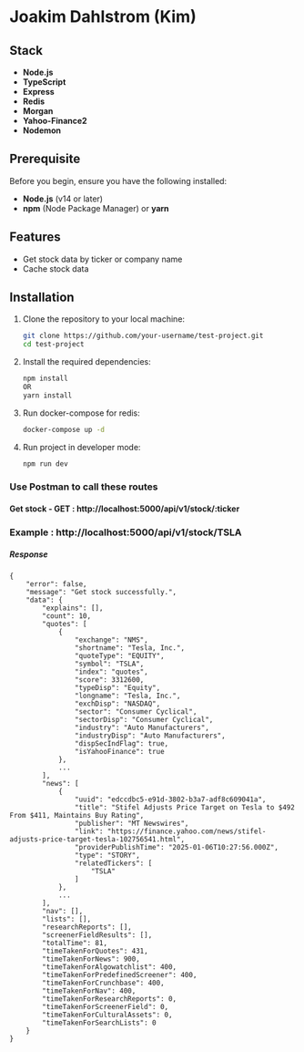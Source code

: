 # Joakim Dahlstrom (Kim)

## Stack

- **Node.js**
- **TypeScript**
- **Express**
- **Redis**
- **Morgan**
- **Yahoo-Finance2**
- **Nodemon**

## Prerequisite

Before you begin, ensure you have the following installed:

- **Node.js** (v14 or later)
- **npm** (Node Package Manager) or **yarn**

## Features

- Get stock data by ticker or company name
- Cache stock data

## Installation

1. Clone the repository to your local machine:

   ```bash
   git clone https://github.com/your-username/test-project.git
   cd test-project
   ```

2. Install the required dependencies:
   ```bash
   npm install
   OR
   yarn install
   ```
3. Run docker-compose for redis:
   ```bash
   docker-compose up -d
   ```
4. Run project in developer mode:
   ```bash
   npm run dev
   ```

### Use Postman to call these routes

#### Get stock - GET : http://localhost:5000/api/v1/stock/:ticker

### Example : http://localhost:5000/api/v1/stock/TSLA

##### Response

```
{
    "error": false,
    "message": "Get stock successfully.",
    "data": {
        "explains": [],
        "count": 10,
        "quotes": [
            {
                "exchange": "NMS",
                "shortname": "Tesla, Inc.",
                "quoteType": "EQUITY",
                "symbol": "TSLA",
                "index": "quotes",
                "score": 3312600,
                "typeDisp": "Equity",
                "longname": "Tesla, Inc.",
                "exchDisp": "NASDAQ",
                "sector": "Consumer Cyclical",
                "sectorDisp": "Consumer Cyclical",
                "industry": "Auto Manufacturers",
                "industryDisp": "Auto Manufacturers",
                "dispSecIndFlag": true,
                "isYahooFinance": true
            },
            ...
        ],
        "news": [
            {
                "uuid": "edccdbc5-e91d-3802-b3a7-adf8c609041a",
                "title": "Stifel Adjusts Price Target on Tesla to $492 From $411, Maintains Buy Rating",
                "publisher": "MT Newswires",
                "link": "https://finance.yahoo.com/news/stifel-adjusts-price-target-tesla-102756541.html",
                "providerPublishTime": "2025-01-06T10:27:56.000Z",
                "type": "STORY",
                "relatedTickers": [
                    "TSLA"
                ]
            },
            ...
        ],
        "nav": [],
        "lists": [],
        "researchReports": [],
        "screenerFieldResults": [],
        "totalTime": 81,
        "timeTakenForQuotes": 431,
        "timeTakenForNews": 900,
        "timeTakenForAlgowatchlist": 400,
        "timeTakenForPredefinedScreener": 400,
        "timeTakenForCrunchbase": 400,
        "timeTakenForNav": 400,
        "timeTakenForResearchReports": 0,
        "timeTakenForScreenerField": 0,
        "timeTakenForCulturalAssets": 0,
        "timeTakenForSearchLists": 0
    }
}
```
